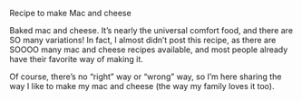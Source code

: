 Recipe to make Mac and cheese

Baked mac and cheese.  It’s nearly the universal comfort food, and there are SO many variations!  In fact, I almost didn’t post this recipe, as there are SOOOO many mac and cheese recipes available, and most people already have their favorite way of making it.

Of course, there’s no “right” way or “wrong” way, so I’m here sharing the way I like to make my mac and cheese (the way my family loves it too).
